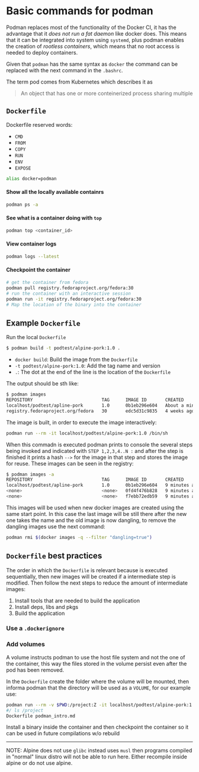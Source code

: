 # Basic commands for podman

Podman replaces most of the functionality of the Docker CI, it has the
advantage that it _does not run a fat daemon_ like docker does. This means that
it can be integrated into system using `systemd`, plus podman enables the
creation of *rootless containers*, which means that no root access is needed
to deploy containers.

Given that `podman` has the same syntax as `docker` the command can be replaced
with the next command in the `.bashrc`.

The term pod comes from Kubernetes which describes it as
> An object that has one or more conteinerized process sharing multiple 

## `Dockerfile` 

Dockerfile reserved words:

- `CMD`
- `FROM`
- `COPY`
- `RUN`
- `ENV`
- `EXPOSE`



```sh
alias docker=podman
```

#### Show all the locally available containrs

```sh
podman ps -a
```


#### See what is a container doing with `top`

```sh
podman top <container_id>
```


#### View container logs

```sh
podman logs --latest
```

#### Checkpoint the container


```sh
# get the container from fedora
podman pull registry.fedoraproject.org/fedora:30
# run the container with an interactive session
podman run -it registry.fedoraproject.org/fedora:30
# Map the location of the binary into the container

```


## Example `Dockerfile`

Run the local `Dockerfile`

```sh
$ podman build -t podtest/alpine-pork:1.0 .
```

* `docker build`: Build the image from the `Dockerfile`
* `-t podtest/alpine-pork:1.0`: Add the tag name and version
* `.`: The dot at the end of the line is the location of the `Dockerfile`

The output should be sth like:

```sh
$ podman images
REPOSITORY                          TAG      IMAGE ID       CREATED              SIZE
localhost/podtest/apline-pork       1.0      0b1eb296e604   About a minute ago   35.7 MB
registry.fedoraproject.org/fedora   30       edc5d31c9835   4 weeks ago          312 MB
```

The image is built, in order to execute the image interactively:

```sh
podman run --rm -it localhost/podtest/alpine-pork:1.0 /bin/sh
```

When this commadn is executed podman prints to console the several steps
being invoked and indicated with `STEP 1,2,3,4..N :` and after the step is
finished it prints a hash `-->` for the image in that step and stores the
image for reuse. These images can be seen in the registry:

```sh
$ podman images -a
REPOSITORY                          TAG      IMAGE ID       CREATED         SIZE
localhost/podtest/apline-pork       1.0      0b1eb296e604   9 minutes ago   35.7 MB
<none>                              <none>   0fd4f476b828   9 minutes ago   33.8 MB
<none>                              <none>   f7ebb72edb59   9 minutes ago   5.84 MB
```

This images will be used when new docker images are created using the same start point.
In this case the last image will be still there after the new one takes the name and
the old image is now dangling, to remove the dangling images use the next command:

```sh
podman rmi $(docker images -q --filter "dangling=true")
```

## `Dockerfile` best practices

The order in which the `Dockerfile` is relevant because is executed
sequentially, then new images will be created if a intermediate step is
modified. Then follow the next steps to reduce the amount of intermediate
images:

1. Install tools that are needed to build the application
2. Install deps, libs and pkgs
3. Build the application

### Use a `.dockerignore` 


### Add volumes

A volume instructs podman to use the host file system and not the one of the
container, this way the files stored in the volume persist even after the pod
has been removed. 

In the `Dockerfile` create the folder where the volume will be mounted, then
informa podman that the directory will be used as a `VOLUME`, for our example
use:

```sh
podman run --rm -v $PWD:/project:Z -it localhost/podtest/alpine-pork:1.0 /bin/sh
#/ ls /project
Dockerfile podman_intro.md
```
Install a binary inside the container and then checkpoint the container so it
can be used in future compilations w/o rebuild


- - - 

NOTE: Alpine does not use `glibc` instead uses `musl` then programs compiled
in "normal" linux distro will not be able to run here. Either recompile inside
alpine or do not use alpine.